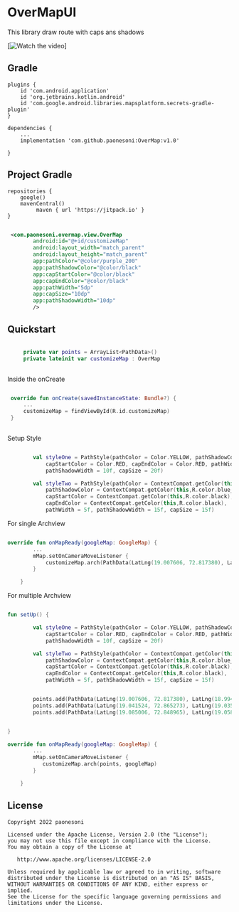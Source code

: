 # OverMapUI
This library draw route with caps ans shadows


[![Watch the video](https://github.com/paonesoni/OverMapUI/blob/master/video/video.gif)]


Gradle
------
```
plugins {
    id 'com.android.application'
    id 'org.jetbrains.kotlin.android'
    id 'com.google.android.libraries.mapsplatform.secrets-gradle-plugin'
}

dependencies {
    ...
    implementation 'com.github.paonesoni:OverMap:v1.0'

}
```

Project Gradle
--------------
```
repositories {
    google()
    mavenCentral()
         maven { url 'https://jitpack.io' }
}

```

```xml

 <com.paonesoni.overmap.view.OverMap
        android:id="@+id/customizeMap"
        android:layout_width="match_parent"
        android:layout_height="match_parent"
        app:pathColor="@color/purple_200"
        app:pathShadowColor="@color/black"
        app:capStartColor="@color/black"
        app:capEndColor="@color/black"
        app:pathWidth="5dp"
        app:capSize="10dp"
        app:pathShadowWidth="10dp"
        />

```


Quickstart
----------
```kotlin

     private var points = ArrayList<PathData>()
     private lateinit var customizeMap : OverMap
     
```

Inside the onCreate
```kotlin

 override fun onCreate(savedInstanceState: Bundle?) {
     ...
     customizeMap = findViewById(R.id.customizeMap)
 }
 
```

Setup Style
```kotlin

        val styleOne = PathStyle(pathColor = Color.YELLOW, pathShadowColor = Color.GRAY,
            capStartColor = Color.RED, capEndColor = Color.RED, pathWidth = 10f, 
            pathShadowWidth = 10f, capSize = 20f)

        val styleTwo = PathStyle(pathColor = ContextCompat.getColor(this,R.color.blue),
            pathShadowColor = ContextCompat.getColor(this,R.color.blue_light), 
            capStartColor = ContextCompat.getColor(this,R.color.black),
            capEndColor = ContextCompat.getColor(this,R.color.black),
            pathWidth = 5f, pathShadowWidth = 15f, capSize = 15f)

```



For single Archview
```kotlin

override fun onMapReady(googleMap: GoogleMap) {
        ...
        mMap.setOnCameraMoveListener {
            customizeMap.arch(PathData(LatLng(19.007606, 72.817380), LatLng(19.069756, 72.875916)), mMap)
        }

    }

```


For multiple Archview
```kotlin

fun setUp() {

        val styleOne = PathStyle(pathColor = Color.YELLOW, pathShadowColor = Color.GRAY,
            capStartColor = Color.RED, capEndColor = Color.RED, pathWidth = 10f, 
            pathShadowWidth = 10f, capSize = 20f)

        val styleTwo = PathStyle(pathColor = ContextCompat.getColor(this,R.color.blue),
            pathShadowColor = ContextCompat.getColor(this,R.color.blue_light), 
            capStartColor = ContextCompat.getColor(this,R.color.black),
            capEndColor = ContextCompat.getColor(this,R.color.black),
            pathWidth = 5f, pathShadowWidth = 15f, capSize = 15f)


        points.add(PathData(LatLng(19.007606, 72.817380), LatLng(18.994460, 72.845875)))
        points.add(PathData(LatLng(19.041524, 72.865273), LatLng(19.035682, 72.930333), styleOne ))
        points.add(PathData(LatLng(19.085006, 72.848965), LatLng(19.058399, 72.874199), styleTwo))


}

override fun onMapReady(googleMap: GoogleMap) {
        ...
        mMap.setOnCameraMoveListener {
           customizeMap.arch(points, googleMap)
        }

    }

```




License
--------

    Copyright 2022 paonesoni

    Licensed under the Apache License, Version 2.0 (the "License");
    you may not use this file except in compliance with the License.
    You may obtain a copy of the License at

       http://www.apache.org/licenses/LICENSE-2.0

    Unless required by applicable law or agreed to in writing, software
    distributed under the License is distributed on an "AS IS" BASIS,
    WITHOUT WARRANTIES OR CONDITIONS OF ANY KIND, either express or implied.
    See the License for the specific language governing permissions and
    limitations under the License.
